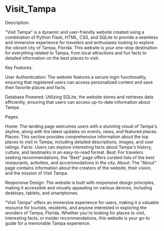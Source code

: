 # Visit_Tampa

Description:

"Visit Tampa" is a dynamic and user-friendly website created using a combination of Python Flask, HTML, CSS, and SQLite to provide a seamless and immersive experience for travelers and enthusiasts looking to explore the vibrant city of Tampa, Florida. This website is your one-stop destination for everything related to Tampa, from local attractions and fun facts to detailed information on the best places to visit.

Key Features:

User Authentication: The website features a secure login functionality, ensuring that registered users can access personalized content and save their favorite places and facts.

Database Powered: Utilizing SQLite, the website stores and retrieves data efficiently, ensuring that users can access up-to-date information about Tampa.

Pages:

Home: The landing page welcomes users with a stunning visual of Tampa's skyline, along with the latest updates on events, news, and featured places.
Places: This section provides comprehensive information about the top places to visit in Tampa, including detailed descriptions, images, and user ratings.
Facts: Users can explore interesting facts about Tampa's history, culture, and landmarks in an easy-to-read format.
Best: For travelers seeking recommendations, the "Best" page offers curated lists of the best restaurants, activities, and accommodations in the city.
About: The "About" page contains information about the creators of the website, their vision, and the mission of Visit Tampa.

Responsive Design: The website is built with responsive design principles, making it accessible and visually appealing on various devices, including desktops, tablets, and smartphones.

"Visit Tampa" offers an immersive experience for users, making it a valuable resource for tourists, residents, and anyone interested in exploring the wonders of Tampa, Florida. Whether you're looking for places to visit, interesting facts, or insider recommendations, this website is your go-to guide for a memorable Tampa experience.
